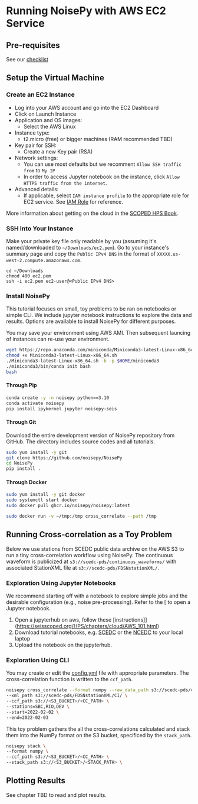 # Running NoisePy with AWS EC2 Service

## Pre-requisites
See our [checklist](./checklist.md)

## Setup the Virtual Machine
### Create an EC2 Instance
- Log into your AWS account and go into the EC2 Dashboard
- Click on Launch Instance
- Application and OS images:
    - Select the AWS Linux
- Instance type:
    - t2.micro (free) or bigger machines (RAM recommended TBD)
- Key pair for SSH:
    - Create a new Key pair (RSA)
- Network settings:
    - You can use most defaults but we recomment `Allow SSH traffic from` to `My IP`
    - In order to access Jupyter notebook on the instance, click `Allow HTTPS traffic from the internet`.
- Advanced details:
    - If applicable, select `IAM instance profile` to the appropriate role for EC2 service. See [IAM Role](./checklist.md) for reference.

More information about getting on the cloud in the [SCOPED HPS Book](https://seisscoped.org/HPS-book/chapters/cloud/AWS_101.html).

### SSH Into Your Instance
Make your private key file only readable by you (assuming it's named/downloaded to `~/Downloads/ec2.pem`). Go to your instance's summary page and copy the `Public IPv4 DNS` in the format of `XXXXX.us-west-2.compute.amazonaws.com`.
```
cd ~/Downloads
chmod 400 ec2.pem
ssh -i ec2.pem ec2-user@<Public IPv4 DNS>
```

### Install NoisePy
This tutorial focuses on small, toy problems to be ran on notebooks or simple CLI. We include jupyter notebook instructions to explore the data and results. Options are available to install NoisePy for different purposes.

You may save your environment using AWS AMI. Then subsequent launcing of instances can re-use your environment.

```bash
wget https://repo.anaconda.com/miniconda/Miniconda3-latest-Linux-x86_64.sh
chmod +x Miniconda3-latest-Linux-x86_64.sh
./Miniconda3-latest-Linux-x86_64.sh -b -p $HOME/miniconda3
./miniconda3/bin/conda init bash
bash
```

#### Through Pip
```bash
conda create -y -n noisepy python==3.10
conda activate noisepy
pip install ipykernel jupyter noisepy-seis
```

#### Through Git
Download the entire development version of NoisePy repository from GitHub. The directory includes source codes and all tutorials.
```bash
sudo yum install -y git
git clone https://github.com/noisepy/NoisePy
cd NoisePy
pip install .
```

#### Through Docker
```bash
sudo yum install -y git docker
sudo systemctl start docker
sudo docker pull ghcr.io/noisepy/noisepy:latest
```

```bash
sudo docker run -v ~/tmp:/tmp cross_correlate --path /tmp
```

## Running Cross-correlation as a Toy Problem
Below we use stations from SCEDC public data archive on the AWS S3 to run a tiny cross-correlation workflow using NoisePy. The continuous waveform is publicized at `s3://scedc-pds/continuous_waveforms/` with associated StationXML file at `s3://scedc-pds/FDSNstationXML/`.

### Exploration Using Jupyter Notebooks
We recommend starting off with a notebook to explore simple jobs and the desirable configuration (e.g., noise pre-processing). Refer to the [ to open a Jupyter notebook.

1. Open a jupyterhub on aws, follow these [instructions]](https://seisscoped.org/HPS/chapters/cloud/AWS_101.html)
2. Download tutorial notebooks, e.g. [SCEDC](https://noisepy.github.io/NoisePy/noisepy_scedc_tutorial.html) or the [NCEDC](https://noisepy.github.io/NoisePy/noisepy_ncedc_tutorial.html) to your local laptop
3. Upload the notebook on the jupyterhub.


### Exploration Using CLI
You may create or edit the [config.yml](../config.yml) file with appropriate parameters. The cross-correlation function is written to the `ccf_path`.

```bash
noisepy cross_correlate --format numpy --raw_data_path s3://scedc-pds/continuous_waveforms/ \
--xml_path s3://scedc-pds/FDSNstationXML/CI/ \
--ccf_path s3://<S3_BUCKET>/<CC_PATH> \
--stations=SBC,RIO,DEV \
--start=2022-02-02 \
--end=2022-02-03
```

This toy problem gathers the all the cross-correlations calculated and stack them into the NumPy format on the S3 bucket, specificed by the `stack_path`.

```bash
noisepy stack \
--format numpy \
--ccf_path s3://<S3_BUCKET>/<CC_PATH> \
--stack_path s3://<S3_BUCKET>/<STACK_PATH> \
```

## Plotting Results
See chapter TBD to read and plot results.
